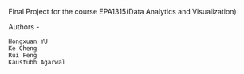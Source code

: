 Final Project for the course EPA1315(Data Analytics and Visualization)

Authors -

    Hongxuan YU
    Ke Cheng
    Rui Feng
    Kaustubh Agarwal

